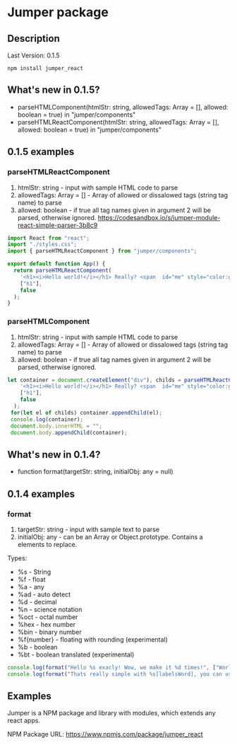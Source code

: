 # Jumper package
## Description
Last Version: 0.1.5

```shell-script
npm install jumper_react
```

## What's new in 0.1.5?
* parseHTMLComponent(htmlStr: string, allowedTags: Array<string> = [], allowed: boolean = true) in "jumper/components"
* parseHTMLReactComponent(htmlStr: string, allowedTags: Array<string> = [], allowed: boolean = true) in "jumper/components"

## 0.1.5 examples
### parseHTMLReactComponent
1. htmlStr: string - input with sample HTML code to parse
2. allowedTags: Array<string> = [] - Array of allowed or dissalowed tags (string tag name) to parse
3. allowed: boolean - if true all tag names given in argument 2 will be parsed, otherwise ignored.
https://codesandbox.io/s/jumper-module-react-simple-parser-3b8c9

```javascript
import React from "react";
import "./styles.css";
import { parseHTMLReactComponent } from "jumper/components";

export default function App() {
  return parseHTMLReactComponent(
    '<h1><i>Hello world!</i></h1> Really? <span  id="me" style="color:green; background-color:#eee; -webkit-transform:translate(-100px,200px)">Yolo</span> <div><h2>I love react!</h2></div> <input type="text"/>',
    ["h1"],
    false
  );
}
```

### parseHTMLComponent
1. htmlStr: string - input with sample HTML code to parse
2. allowedTags: Array<string> = [] - Array of allowed or dissalowed tags (string tag name) to parse
3. allowed: boolean - if true all tag names given in argument 2 will be parsed, otherwise ignored.

```javascript
let container = document.createElement("div"), childs = parseHTMLReactComponent(
    '<h1><i>Hello world!</i></h1> Really? <span  id="me" style="color:green; background-color:#eee; -webkit-transform:translate(-100px,200px)">Yolo</span> <div><h2>I love react!</h2></div> <input type="text"/>',
    ["h1"],
    false
  );
 for(let el of childs) container.appendChild(el);
 console.log(container);
 document.body.innerHTML = "";
 document.body.appendChild(container);
```

## What's new in 0.1.4?
* function format(targetStr: string, initialObj: any = null)

## 0.1.4 examples
### format
1. targetStr: string - input with sample text to parse
2. initialObj: any - can be an Array<string> or Object.prototype. Contains a elements to replace.
  
Types:
* %s - String
* %f - float
* %a - any
* %ad - auto detect
* %d - decimal
* %n - science notation
* %oct - octal number
* %hex - hex number
* %bin - binary number
* %f{number} - floating with rounding (experimental)
* %b - boolean
* %bt - boolean translated (experimental)

```javascript
console.log(format("Hello %s exacly! Wow, we make it %d times!", ["World", 14]));
console.log(format("Thats really simple with %s[labelsWord], you can use it in any %s[situationWord]!", {labelsWord:"labels", situationWord:"situation"}));
```

## Examples



Jumper is a NPM package and library with modules, which extends any react apps.

NPM Package URL: https://www.npmjs.com/package/jumper_react
